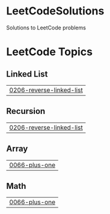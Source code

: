 # LeetCodeSolutions
Solutions to LeetCode problems

<!---LeetCode Topics Start-->
# LeetCode Topics
## Linked List
|  |
| ------- |
| [0206-reverse-linked-list](https://github.com/Rkunwar25/LeetCodeSolutions/tree/master/0206-reverse-linked-list) |
## Recursion
|  |
| ------- |
| [0206-reverse-linked-list](https://github.com/Rkunwar25/LeetCodeSolutions/tree/master/0206-reverse-linked-list) |
## Array
|  |
| ------- |
| [0066-plus-one](https://github.com/Rkunwar25/LeetCodeSolutions/tree/master/0066-plus-one) |
## Math
|  |
| ------- |
| [0066-plus-one](https://github.com/Rkunwar25/LeetCodeSolutions/tree/master/0066-plus-one) |
<!---LeetCode Topics End-->
